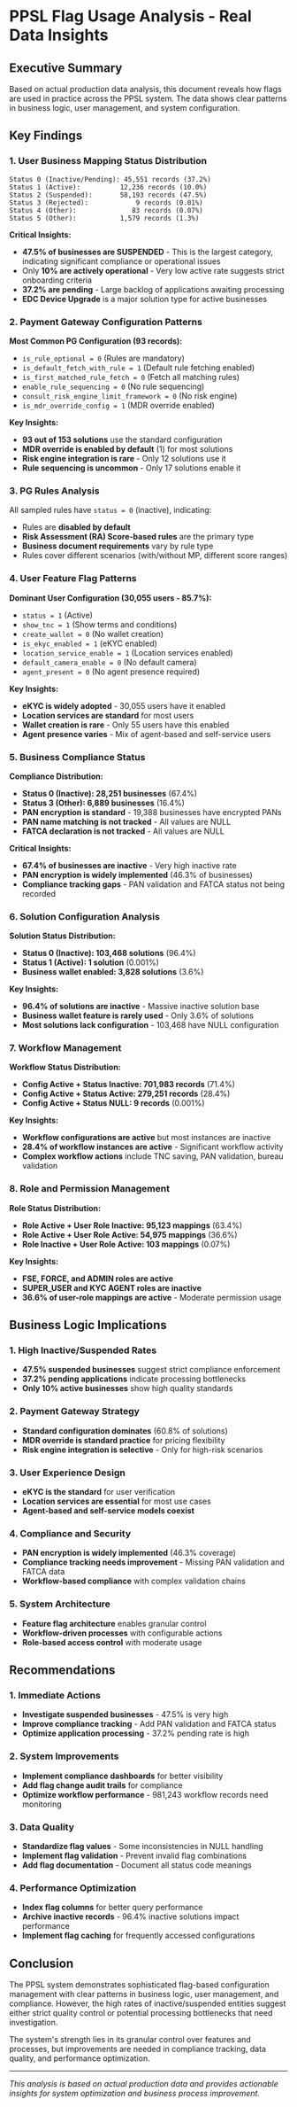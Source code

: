 # PPSL Flag Usage Analysis - Real Data Insights

## Executive Summary
Based on actual production data analysis, this document reveals how flags are used in practice across the PPSL system. The data shows clear patterns in business logic, user management, and system configuration.

## Key Findings

### 1. **User Business Mapping Status Distribution**
```
Status 0 (Inactive/Pending): 45,551 records (37.2%)
Status 1 (Active):          12,236 records (10.0%)
Status 2 (Suspended):       58,193 records (47.5%)
Status 3 (Rejected):            9 records (0.01%)
Status 4 (Other):              83 records (0.07%)
Status 5 (Other):           1,579 records (1.3%)
```

**Critical Insights:**
- **47.5% of businesses are SUSPENDED** - This is the largest category, indicating significant compliance or operational issues
- Only **10% are actively operational** - Very low active rate suggests strict onboarding criteria
- **37.2% are pending** - Large backlog of applications awaiting processing
- **EDC Device Upgrade** is a major solution type for active businesses

### 2. **Payment Gateway Configuration Patterns**

**Most Common PG Configuration (93 records):**
- `is_rule_optional = 0` (Rules are mandatory)
- `is_default_fetch_with_rule = 1` (Default rule fetching enabled)
- `is_first_matched_rule_fetch = 0` (Fetch all matching rules)
- `enable_rule_sequencing = 0` (No rule sequencing)
- `consult_risk_engine_limit_framework = 0` (No risk engine)
- `is_mdr_override_config = 1` (MDR override enabled)

**Key Insights:**
- **93 out of 153 solutions** use the standard configuration
- **MDR override is enabled by default** (1) for most solutions
- **Risk engine integration is rare** - Only 12 solutions use it
- **Rule sequencing is uncommon** - Only 17 solutions enable it

### 3. **PG Rules Analysis**
All sampled rules have `status = 0` (inactive), indicating:
- Rules are **disabled by default**
- **Risk Assessment (RA) Score-based rules** are the primary type
- **Business document requirements** vary by rule type
- Rules cover different scenarios (with/without MP, different score ranges)

### 4. **User Feature Flag Patterns**

**Dominant User Configuration (30,055 users - 85.7%):**
- `status = 1` (Active)
- `show_tnc = 1` (Show terms and conditions)
- `create_wallet = 0` (No wallet creation)
- `is_ekyc_enabled = 1` (eKYC enabled)
- `location_service_enable = 1` (Location services enabled)
- `default_camera_enable = 0` (No default camera)
- `agent_present = 0` (No agent presence required)

**Key Insights:**
- **eKYC is widely adopted** - 30,055 users have it enabled
- **Location services are standard** for most users
- **Wallet creation is rare** - Only 55 users have this enabled
- **Agent presence varies** - Mix of agent-based and self-service users

### 5. **Business Compliance Status**

**Compliance Distribution:**
- **Status 0 (Inactive): 28,251 businesses** (67.4%)
- **Status 3 (Other): 6,889 businesses** (16.4%)
- **PAN encryption is standard** - 19,388 businesses have encrypted PANs
- **PAN name matching is not tracked** - All values are NULL
- **FATCA declaration is not tracked** - All values are NULL

**Critical Insights:**
- **67.4% of businesses are inactive** - Very high inactive rate
- **PAN encryption is widely implemented** (46.3% of businesses)
- **Compliance tracking gaps** - PAN validation and FATCA status not being recorded

### 6. **Solution Configuration Analysis**

**Solution Status Distribution:**
- **Status 0 (Inactive): 103,468 solutions** (96.4%)
- **Status 1 (Active): 1 solution** (0.001%)
- **Business wallet enabled: 3,828 solutions** (3.6%)

**Key Insights:**
- **96.4% of solutions are inactive** - Massive inactive solution base
- **Business wallet feature is rarely used** - Only 3.6% of solutions
- **Most solutions lack configuration** - 103,468 have NULL configuration

### 7. **Workflow Management**

**Workflow Status Distribution:**
- **Config Active + Status Inactive: 701,983 records** (71.4%)
- **Config Active + Status Active: 279,251 records** (28.4%)
- **Config Active + Status NULL: 9 records** (0.001%)

**Key Insights:**
- **Workflow configurations are active** but most instances are inactive
- **28.4% of workflow instances are active** - Significant workflow activity
- **Complex workflow actions** include TNC saving, PAN validation, bureau validation

### 8. **Role and Permission Management**

**Role Status Distribution:**
- **Role Active + User Role Inactive: 95,123 mappings** (63.4%)
- **Role Active + User Role Active: 54,975 mappings** (36.6%)
- **Role Inactive + User Role Active: 103 mappings** (0.07%)

**Key Insights:**
- **FSE, FORCE, and ADMIN roles are active**
- **SUPER_USER and KYC AGENT roles are inactive**
- **36.6% of user-role mappings are active** - Moderate permission usage

## Business Logic Implications

### 1. **High Inactive/Suspended Rates**
- **47.5% suspended businesses** suggest strict compliance enforcement
- **37.2% pending applications** indicate processing bottlenecks
- **Only 10% active businesses** show high quality standards

### 2. **Payment Gateway Strategy**
- **Standard configuration dominates** (60.8% of solutions)
- **MDR override is standard practice** for pricing flexibility
- **Risk engine integration is selective** - Only for high-risk scenarios

### 3. **User Experience Design**
- **eKYC is the standard** for user verification
- **Location services are essential** for most use cases
- **Agent-based and self-service models coexist**

### 4. **Compliance and Security**
- **PAN encryption is widely implemented** (46.3% coverage)
- **Compliance tracking needs improvement** - Missing PAN validation and FATCA data
- **Workflow-based compliance** with complex validation chains

### 5. **System Architecture**
- **Feature flag architecture** enables granular control
- **Workflow-driven processes** with configurable actions
- **Role-based access control** with moderate usage

## Recommendations

### 1. **Immediate Actions**
- **Investigate suspended businesses** - 47.5% is very high
- **Improve compliance tracking** - Add PAN validation and FATCA status
- **Optimize application processing** - 37.2% pending rate is high

### 2. **System Improvements**
- **Implement compliance dashboards** for better visibility
- **Add flag change audit trails** for compliance
- **Optimize workflow performance** - 981,243 workflow records need monitoring

### 3. **Data Quality**
- **Standardize flag values** - Some inconsistencies in NULL handling
- **Implement flag validation** - Prevent invalid flag combinations
- **Add flag documentation** - Document all status code meanings

### 4. **Performance Optimization**
- **Index flag columns** for better query performance
- **Archive inactive records** - 96.4% inactive solutions impact performance
- **Implement flag caching** for frequently accessed configurations

## Conclusion

The PPSL system demonstrates sophisticated flag-based configuration management with clear patterns in business logic, user management, and compliance. However, the high rates of inactive/suspended entities suggest either strict quality control or potential processing bottlenecks that need investigation.

The system's strength lies in its granular control over features and processes, but improvements are needed in compliance tracking, data quality, and performance optimization.

---

*This analysis is based on actual production data and provides actionable insights for system optimization and business process improvement.*
